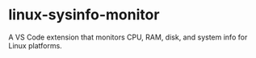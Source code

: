 # linux-sysinfo-monitor
A VS Code extension that monitors CPU, RAM, disk, and system info for Linux platforms.
